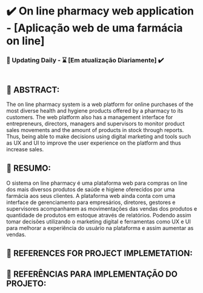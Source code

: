 # :heavy_check_mark: On line pharmacy web application - [Aplicação web de uma farmácia on line]

### :calendar: Updating Daily - :hourglass: [Em atualização Diariamente] :heavy_check_mark:<br><br>


 ## :page_with_curl: ABSTRACT:
The on line pharmacy system is a web platform for online purchases of the most diverse health and hygiene products offered by a pharmacy to its customers. The web platform also has a management interface for entrepreneurs, directors, managers and supervisors to monitor product sales movements and the amount of products in stock through reports. Thus, being able to make decisions using digital marketing and tools such as UX and UI to improve the user experience on the platform and thus increase sales.

 ## :page_with_curl: RESUMO:

O sistema on line pharmacy é uma plataforma web para compras on line dos mais diversos produtos de saúde e higiene oferecidos por uma farmácia aos seus clientes. A plataforma web ainda conta com uma interface de gerenciamento para empresários, diretores, gestores e supervisores acompanharem as movimentações das vendas dos produtos e quantidade de produtos em estoque através de relatórios. Podendo assim tomar decisões utilizando o marketing digital e ferramentas como UX e UI para melhorar a experiência do usuário na plataforma e assim aumentar as vendas.


## :pushpin: REFERENCES FOR PROJECT IMPLEMETATION:

## :pushpin: REFERÊNCIAS PARA IMPLEMENTAÇÃO DO PROJETO:
